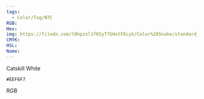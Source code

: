 ```yaml
---
tags:
  - Color/Tag/NTC
RGB:
Hex:
img: https://filedn.com/l0hpzxl1f01yT7GHxtF8cyk/Color%20Snake/standard_csv_to_svg/%23/EEF6F7.svg
CMYK:
HSL:
Name:
---
```

Catskill White
```palette
#EEF6F7
```
RGB
